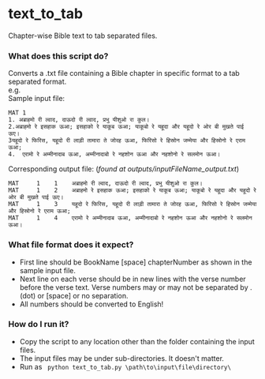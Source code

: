 # text_to_tab
Chapter-wise Bible text to tab separated files.

### What does this script do?
Converts a .txt file containing a Bible chapter in specific format to a tab separated format.  
e.g.  
Sample input file:

```
MAT 1
1. अब्राहमो री ल्वाद, दाऊदो री ल्वाद, प्रभु यीशुओ रा कुल।
2.अब्राहमो रे इसहाक ऊआ; इसहाको रे याकूब ऊआ; याकूबो रे यहूदा और यहूदो रे ओर बी मुखते पाई ऊए।
3यहूदो रे फिरिस, यहूदो री लाड़ी तामारा ते जोरह ऊआ, फिरिसो रे हिस्रोन जम्मेया और हिस्रोनो रे एराम ऊआ;
4.  एरामो रे अम्मीनादाब ऊआ, अम्मीनादाबो रे नहशोन ऊआ और नहशोनो रे सलमोन ऊआ।
```

Corresponding output file: (*found at outputs/inputFileName_output.txt*)  
```
MAT 	1 	 1	  अब्राहमो री ल्वाद, दाऊदो री ल्वाद, प्रभु यीशुओ रा कुल।
MAT 	1 	 2	  अब्राहमो रे इसहाक ऊआ; इसहाको रे याकूब ऊआ; याकूबो रे यहूदा और यहूदो रे ओर बी मुखते पाई ऊए।
MAT 	1    3	  यहूदो रे फिरिस, यहूदो री लाड़ी तामारा ते जोरह ऊआ, फिरिसो रे हिस्रोन जम्मेया और हिस्रोनो रे एराम ऊआ;
MAT 	1 	 4 	  एरामो रे अम्मीनादाब ऊआ, अम्मीनादाबो रे नहशोन ऊआ और नहशोनो रे सलमोन ऊआ।
```

### What file format does it expect?
+ First line should be BookName [space] chapterNumber as shown in the sample input file.
+ Next line on each verse should be in new lines with the verse number before the verse text. Verse numbers may or may not be separated by . (dot) or [space] or no separation.
+ All numbers should be converted to English!

### How do I run it?  
+ Copy the script to any location other than the folder containing the input files.
+ The input files may be under sub-directories. It doesn't matter.
+ Run as ``` python text_to_tab.py \path\to\input\file\directory\```
